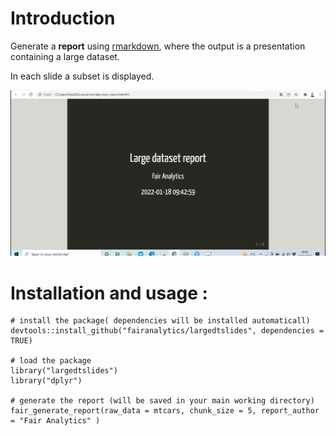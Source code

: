 # Introduction 

Generate a **report** using [rmarkdown](), where the output is a presentation containing a large dataset.

In each slide a subset is displayed.

![](slides_dt.gif)

# Installation and usage : 

```{r}
# install the package( dependencies will be installed automaticall)
devtools::install_github("fairanalytics/largedtslides", dependencies = TRUE)

# load the package
library("largedtslides")
library("dplyr")

# generate the report (will be saved in your main working directory)
fair_generate_report(raw_data = mtcars, chunk_size = 5, report_author = "Fair Analytics" )

```

